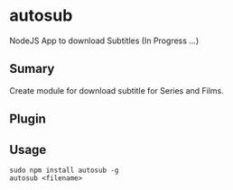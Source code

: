 # autosub

NodeJS App to download Subtitles (In Progress ...)

## Sumary

Create module for download subtitle for Series and Films.


## Plugin


## Usage

    sudo npm install autosub -g
    autosub <filename>
